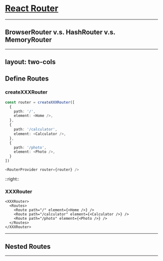 # [React Router](https://reactrouter.com/en/main)

---

## BrowserRouter v.s. HashRouter v.s. MemoryRouter

---
layout: two-cols
---

## Define Routes

### createXXXRouter

```ts
const router = createXXXRouter([
  {
    path: '/',
    element: <Home />,
  },
  {
    path: '/calculator',
    element: <Calculator />,
  },
  {
    path: '/photo',
    element: <Photo />,
  }
])

<RouterProvider router={router} />
```

::right::

### XXXRouter

```tsx
<XXXRouter>
  <Routes>
    <Route path="/" element={<Home />} />
    <Route path="/calculator" element={<Calculator />} />
    <Route path="/photo" element={<Photo />} />
  </Routes>
</XXXRouter>
```

---

## Nested Routes

---